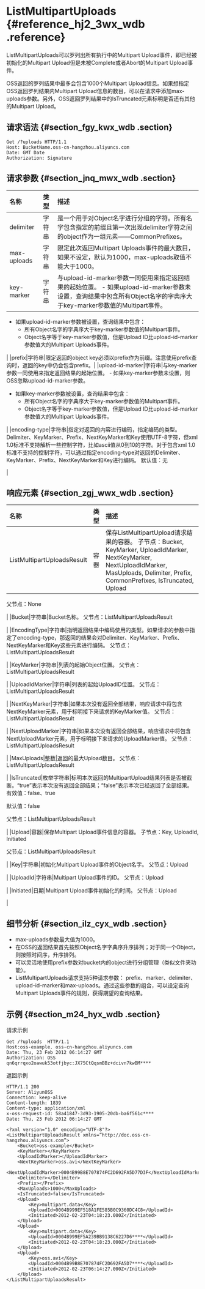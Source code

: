 # ListMultipartUploads {#reference_hj2_3wx_wdb .reference}

ListMultipartUploads可以罗列出所有执行中的Multipart Upload事件，即已经被初始化的Multipart Upload但是未被Complete或者Abort的Multipart Upload事件。

OSS返回的罗列结果中最多会包含1000个Multipart Upload信息。如果想指定OSS返回罗列结果内Multipart Upload信息的数目，可以在请求中添加max-uploads参数。另外，OSS返回罗列结果中的IsTruncated元素标明是否还有其他的Multipart Upload。

## 请求语法 {#section_fgy_kwx_wdb .section}

``` {#codeblock_vk3_tbk_uac}
Get /?uploads HTTP/1.1
Host: BucketName.oss-cn-hangzhou.aliyuncs.com
Date: GMT Date
Authorization: Signature
```

## 请求参数 {#section_jnq_mwx_wdb .section}

|名称|类型|描述|
|:-|:-|:-|
|delimiter|字符串|是一个用于对Object名字进行分组的字符。所有名字包含指定的前缀且第一次出现delimiter字符之间的object作为一组元素——CommonPrefixes。|
|max-uploads|字符串|限定此次返回Multipart Uploads事件的最大数目，如果不设定，默认为1000，max-uploads取值不能大于1000。|
|key-marker|字符串|与upload-id-marker参数一同使用来指定返回结果的起始位置。 -   如果upload-id-marker参数未设置，查询结果中包含所有Object名字的字典序大于key-marker参数值的Multipart事件。
-   如果upload-id-marker参数被设置，查询结果中包含：
    -   所有Object名字的字典序大于key-marker参数值的Multipart事件。
    -   Object名字等于key-marker参数值，但是Upload ID比upload-id-marker参数值大的Multipart Uploads事件。

 |
|prefix|字符串|限定返回的object key必须以prefix作为前缀。注意使用prefix查询时，返回的key中仍会包含prefix。|
|upload-id-marker|字符串|与key-marker参数一同使用来指定返回结果的起始位置。 -   如果key-marker参数未设置，则OSS忽略upload-id-marker参数。
-   如果key-marker参数被设置，查询结果中包含：
    -   所有Object名字的字典序大于key-marker参数值的Multipart事件。
    -   Object名字等于key-marker参数值，但是Upload ID比upload-id-marker参数值大的Multipart Uploads事件。

 |
|encoding-type|字符串|指定对返回的内容进行编码，指定编码的类型。Delimiter、KeyMarker、Prefix、NextKeyMarker和Key使用UTF-8字符，但xml 1.0标准不支持解析一些控制字符，比如ascii值从0到10的字符。对于包含xml 1.0标准不支持的控制字符，可以通过指定encoding-type对返回的Delimiter、KeyMarker、Prefix、NextKeyMarker和Key进行编码。 默认值：无

 |

## 响应元素 {#section_zgj_wwx_wdb .section}

|名称|类型|描述|
|:-|:-|:-|
|ListMultipartUploadsResult|容器|保存ListMultipartUpload请求结果的容器。 子节点：Bucket, KeyMarker, UploadIdMarker, NextKeyMarker, NextUploadIdMarker, MasUploads, Delimiter, Prefix, CommonPrefixes, IsTruncated, Upload

 父节点：None

 |
|Bucket|字符串|Bucket名称。 父节点：ListMultipartUploadsResult

 |
|EncodingType|字符串|指明返回结果中编码使用的类型。如果请求的参数中指定了encoding-type，那返回的结果会对Delimiter、KeyMarker、Prefix、NextKeyMarker和Key这些元素进行编码。 父节点：ListMultipartUploadsResult

 |
|KeyMarker|字符串|列表的起始Object位置。 父节点：ListMultipartUploadsResult

 |
|UploadIdMarker|字符串|列表的起始UploadID位置。 父节点：ListMultipartUploadsResult

 |
|NextKeyMarker|字符串|如果本次没有返回全部结果，响应请求中将包含NextKeyMarker元素，用于标明接下来请求的KeyMarker值。 父节点：ListMultipartUploadsResult

 |
|NextUploadMarker|字符串|如果本次没有返回全部结果，响应请求中将包含NextUploadMarker元素，用于标明接下来请求的UploadMarker值。 父节点：ListMultipartUploadsResult

 |
|MaxUploads|整数|返回的最大Upload数目。 父节点：ListMultipartUploadsResult

 |
|IsTruncated|枚举字符串|标明本次返回的MultipartUpload结果列表是否被截断。“true”表示本次没有返回全部结果；“false”表示本次已经返回了全部结果。 有效值：false、true

 默认值：false

 父节点：ListMultipartUploadsResult

 |
|Upload|容器|保存Multipart Upload事件信息的容器。 子节点：Key, UploadId, Initiated

 父节点：ListMultipartUploadsResult

 |
|Key|字符串|初始化Multipart Upload事件的Object名字。 父节点：Upload

 |
|UploadId|字符串|Multipart Upload事件的ID。 父节点：Upload

 |
|Initiated|日期|Multipart Upload事件初始化的时间。 父节点：Upload

 |

## 细节分析 {#section_ilz_cyx_wdb .section}

-   max-uploads参数最大值为1000。
-   在OSS的返回结果首先按照Object名字字典序升序排列；对于同一个Object，则按照时间序，升序排列。
-   可以灵活地使用prefix参数对bucket内的object进行分组管理（类似文件夹功能）。
-   ListMultipartUploads请求支持5种请求参数： prefix、marker、delimiter、upload-id-marker和max-uploads。通过这些参数的组合，可以设定查询Multipart Uploads事件的规则，获得期望的查询结果。

## 示例 {#section_m24_hyx_wdb .section}

请求示例

``` {#codeblock_b5x_xss_ldg}
Get /?uploads  HTTP/1.1
Host:oss-example. oss-cn-hangzhou.aliyuncs.com
Date: Thu, 23 Feb 2012 06:14:27 GMT
Authorization: OSS qn6qrrqxo2oawuk53otfjbyc:JX75CtQqsmBBz+dcivn7kwBM****
```

返回示例

``` {#codeblock_8k0_8jo_3uy}
HTTP/1.1 200 
Server: AliyunOSS
Connection: keep-alive
Content-length: 1839
Content-type: application/xml
x-oss-request-id: 58a41847-3d93-1905-20db-ba6f561c****
Date: Thu, 23 Feb 2012 06:14:27 GMT

<?xml version="1.0" encoding="UTF-8"?>
<ListMultipartUploadsResult xmlns=”http://doc.oss-cn-hangzhou.aliyuncs.com”>
    <Bucket>oss-example</Bucket>
    <KeyMarker></KeyMarker>
    <UploadIdMarker></UploadIdMarker>
    <NextKeyMarker>oss.avi</NextKeyMarker>
    <NextUploadIdMarker>0004B99B8E707874FC2D692FA5D77D3F</NextUploadIdMarker>
    <Delimiter></Delimiter>
    <Prefix></Prefix>
    <MaxUploads>1000</MaxUploads>
    <IsTruncated>false</IsTruncated>
    <Upload>
        <Key>multipart.data</Key>
        <UploadId>0004B999EF518A1FE585B0C9360DC4C8</UploadId>
        <Initiated>2012-02-23T04:18:23.000Z</Initiated>
    </Upload>
    <Upload>
        <Key>multipart.data</Key>
        <UploadId>0004B999EF5A239BB9138C6227D6****</UploadId>
        <Initiated>2012-02-23T04:18:23.000Z</Initiated>
    </Upload>
    <Upload>
        <Key>oss.avi</Key>
        <UploadId>0004B99B8E707874FC2D692FA5D7****</UploadId>
        <Initiated>2012-02-23T06:14:27.000Z</Initiated>
    </Upload>
</ListMultipartUploadsResult>
```

